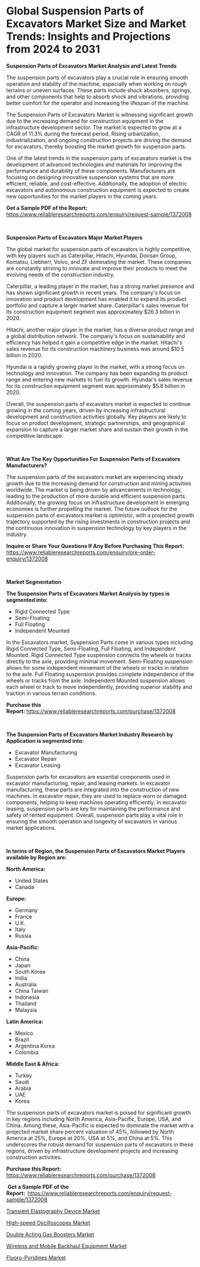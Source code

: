 <p><h1>Global Suspension Parts of Excavators Market Size and Market Trends: Insights and Projections from 2024 to 2031</h1></p><p><strong>Suspension Parts of Excavators Market Analysis and Latest Trends</strong></p>
<p><p>The suspension parts of excavators play a crucial role in ensuring smooth operation and stability of the machine, especially when working on rough terrains or uneven surfaces. These parts include shock absorbers, springs, and other components that help to absorb shock and vibrations, providing better comfort for the operator and increasing the lifespan of the machine.</p><p>The Suspension Parts of Excavators Market is witnessing significant growth due to the increasing demand for construction equipment in the infrastructure development sector. The market is expected to grow at a CAGR of 11.3% during the forecast period. Rising urbanization, industrialization, and ongoing construction projects are driving the demand for excavators, thereby boosting the market growth for suspension parts.</p><p>One of the latest trends in the suspension parts of excavators market is the development of advanced technologies and materials for improving the performance and durability of these components. Manufacturers are focusing on designing innovative suspension systems that are more efficient, reliable, and cost-effective. Additionally, the adoption of electric excavators and autonomous construction equipment is expected to create new opportunities for the market players in the coming years.</p></p>
<p><strong>Get a Sample PDF of the Report:&nbsp;</strong> <a href="https://www.reliableresearchreports.com/enquiry/request-sample/1372008">https://www.reliableresearchreports.com/enquiry/request-sample/1372008</a></p>
<p>&nbsp;</p>
<p><strong>Suspension Parts of Excavators Major Market Players</strong></p>
<p><p>The global market for suspension parts of excavators is highly competitive, with key players such as Caterpillar, Hitachi, Hyundai, Doosan Group, Komatsu, Liebherr, Volvo, and ZF dominating the market. These companies are constantly striving to innovate and improve their products to meet the evolving needs of the construction industry.</p><p>Caterpillar, a leading player in the market, has a strong market presence and has shown significant growth in recent years. The company's focus on innovation and product development has enabled it to expand its product portfolio and capture a larger market share. Caterpillar's sales revenue for its construction equipment segment was approximately $26.3 billion in 2020.</p><p>Hitachi, another major player in the market, has a diverse product range and a global distribution network. The company's focus on sustainability and efficiency has helped it gain a competitive edge in the market. Hitachi's sales revenue for its construction machinery business was around $10.5 billion in 2020.</p><p>Hyundai is a rapidly growing player in the market, with a strong focus on technology and innovation. The company has been expanding its product range and entering new markets to fuel its growth. Hyundai's sales revenue for its construction equipment segment was approximately $5.8 billion in 2020.</p><p>Overall, the suspension parts of excavators market is expected to continue growing in the coming years, driven by increasing infrastructural development and construction activities globally. Key players are likely to focus on product development, strategic partnerships, and geographical expansion to capture a larger market share and sustain their growth in the competitive landscape.</p></p>
<p>&nbsp;</p>
<p><strong>What Are The Key Opportunities For Suspension Parts of Excavators Manufacturers?</strong></p>
<p><p>The suspension parts of the excavators market are experiencing steady growth due to the increasing demand for construction and mining activities worldwide. The market is being driven by advancements in technology, leading to the production of more durable and efficient suspension parts. Additionally, the growing focus on infrastructure development in emerging economies is further propelling the market. The future outlook for the suspension parts of excavators market is optimistic, with a projected growth trajectory supported by the rising investments in construction projects and the continuous innovation in suspension technology by key players in the industry.</p></p>
<p><strong>Inquire or Share Your Questions If Any Before Purchasing This Report:</strong> <a href="https://www.reliableresearchreports.com/enquiry/pre-order-enquiry/1372008">https://www.reliableresearchreports.com/enquiry/pre-order-enquiry/1372008</a></p>
<p>&nbsp;</p>
<p><strong>Market Segmentation</strong></p>
<p><strong>The Suspension Parts of Excavators Market Analysis by types is segmented into:</strong></p>
<p><ul><li>Rigid Connected Type</li><li>Semi-Floating</li><li>Full Floating</li><li>Independent Mounted</li></ul></p>
<p><p>In the Excavators market, Suspension Parts come in various types including Rigid Connected Type, Semi-Floating, Full Floating, and Independent Mounted. Rigid Connected Type suspension connects the wheels or tracks directly to the axle, providing minimal movement. Semi-Floating suspension allows for some independent movement of the wheels or tracks in relation to the axle. Full Floating suspension provides complete independence of the wheels or tracks from the axle. Independent Mounted suspension allows each wheel or track to move independently, providing superior stability and traction in various terrain conditions.</p></p>
<p><strong>Purchase this Report:&nbsp;</strong><a href="https://www.reliableresearchreports.com/purchase/1372008">https://www.reliableresearchreports.com/purchase/1372008</a></p>
<p>&nbsp;</p>
<p><strong>The Suspension Parts of Excavators Market Industry Research by Application is segmented into:</strong></p>
<p><ul><li>Excavator Manufacturing</li><li>Excavator Repair</li><li>Excavator Leasing</li></ul></p>
<p><p>Suspension parts for excavators are essential components used in excavator manufacturing, repair, and leasing markets. In excavator manufacturing, these parts are integrated into the construction of new machines. In excavator repair, they are used to replace worn or damaged components, helping to keep machines operating efficiently. In excavator leasing, suspension parts are key for maintaining the performance and safety of rented equipment. Overall, suspension parts play a vital role in ensuring the smooth operation and longevity of excavators in various market applications.</p></p>
<p>&nbsp;</p>
<p><strong>In terms of Region, the Suspension Parts of Excavators Market Players available by Region are:</strong></p>
<p>
    <p> <strong> North America: </strong>
        <ul>
            <li>United States</li>
            <li>Canada</li>
        </ul>
        </p> 
    <p> <strong> Europe: </strong>
        <ul>
            <li>Germany</li>
            <li>France</li>
            <li>U.K.</li>
            <li>Italy</li>
            <li>Russia</li>
        </ul>
        </p> 
    <p> <strong> Asia-Pacific: </strong>
        <ul>
            <li>China</li>
            <li>Japan</li>
            <li>South Korea</li>
            <li>India</li>
            <li>Australia</li>
            <li>China Taiwan</li>
            <li>Indonesia</li>
            <li>Thailand</li>
            <li>Malaysia</li>
        </ul>
        </p> 
    <p> <strong> Latin America: </strong>
        <ul>
            <li>Mexico</li>
            <li>Brazil</li>
            <li>Argentina Korea</li>
            <li>Colombia</li>
        </ul>
        </p> 
    <p> <strong> Middle East & Africa: </strong>
        <ul>
            <li>Turkey</li>
            <li>Saudi</li>
            <li>Arabia</li>
            <li>UAE</li>
            <li>Korea</li>
        </ul>
    </p>
    </p>
<p><p>The suspension parts of excavators market is poised for significant growth in key regions including North America, Asia-Pacific, Europe, USA, and China. Among these, Asia-Pacific is expected to dominate the market with a projected market share percent valuation of 45%, followed by North America at 25%, Europe at 20%, USA at 5%, and China at 5%. This underscores the robust demand for suspension parts of excavators in these regions, driven by infrastructure development projects and increasing construction activities.</p></p>
<p><strong>Purchase this Report: </strong><a href="https://www.reliableresearchreports.com/purchase/1372008">https://www.reliableresearchreports.com/purchase/1372008</a></p>
<p>&nbsp;<strong>Get a Sample PDF of the Report:&nbsp;&nbsp;</strong><a href="https://www.reliableresearchreports.com/enquiry/request-sample/1372008">https://www.reliableresearchreports.com/enquiry/request-sample/1372008</a></p>
<p><strong></strong></p>
<p><p><a href="https://github.com/YashRP12/Market-Research-Report-List-3/blob/main/transient-elastography-device-market.md">Transient Elastography Device Market</a></p><p><a href="https://issuu.com/reportprime-2/docs/high-speed-oscilloscopes-market-size-2030.pptx">High-speed Oscilloscopes Market</a></p><p><a href="https://medium.com/@karleelakin435/double-acting-gas-boosters-market-size-market-outlook-and-market-forecast-2024-to-2031-7dc165bbe160">Double Acting Gas Boosters Market</a></p><p><a href="https://github.com/rahu1501/Market-Research-Report-List-2/blob/main/wireless-and-mobile-backhaul-equipment-market.md">Wireless and Mobile Backhaul Equipment Market</a></p><p><a href="https://issuu.com/reportprime-2/docs/fluoro-pyridines-market-size-2030.pptx">Fluoro-Pyridines Market</a></p></p>